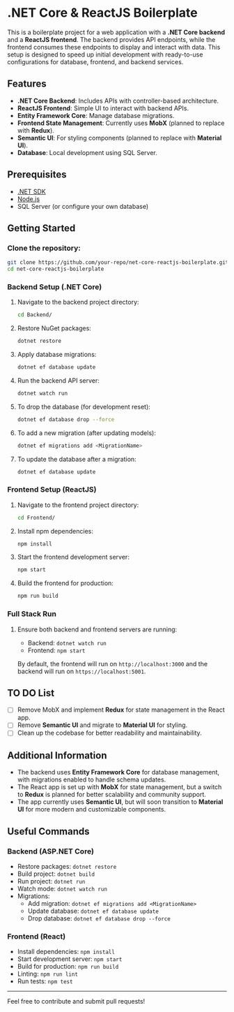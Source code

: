 
# .NET Core & ReactJS Boilerplate

This is a boilerplate project for a web application with a **.NET Core backend** and a **ReactJS frontend**. The backend provides API endpoints, while the frontend consumes these endpoints to display and interact with data. This setup is designed to speed up initial development with ready-to-use configurations for database, frontend, and backend services.

## Features

-   **.NET Core Backend**: Includes APIs with controller-based architecture.
-   **ReactJS Frontend**: Simple UI to interact with backend APIs.
-   **Entity Framework Core**: Manage database migrations.
-   **Frontend State Management**: Currently uses **MobX** (planned to replace with **Redux**).
-   **Semantic UI**: For styling components (planned to replace with **Material UI**).
-   **Database**: Local development using SQL Server.

## Prerequisites

-   [.NET SDK](https://dotnet.microsoft.com/download)
-   [Node.js](https://nodejs.org/en/download/)
-   SQL Server (or configure your own database)

## Getting Started

### Clone the repository:

```bash
git clone https://github.com/your-repo/net-core-reactjs-boilerplate.git
cd net-core-reactjs-boilerplate
```

### Backend Setup (.NET Core)

1. Navigate to the backend project directory:

    ```bash
    cd Backend/
    ```

2. Restore NuGet packages:

    ```bash
    dotnet restore
    ```

3. Apply database migrations:

    ```bash
    dotnet ef database update
    ```

4. Run the backend API server:

    ```bash
    dotnet watch run
    ```

5. To drop the database (for development reset):

    ```bash
    dotnet ef database drop --force
    ```

6. To add a new migration (after updating models):

    ```bash
    dotnet ef migrations add <MigrationName>
    ```

7. To update the database after a migration:
    ```bash
    dotnet ef database update
    ```

### Frontend Setup (ReactJS)

1. Navigate to the frontend project directory:

    ```bash
    cd Frontend/
    ```

2. Install npm dependencies:

    ```bash
    npm install
    ```

3. Start the frontend development server:

    ```bash
    npm start
    ```

4. Build the frontend for production:
    ```bash
    npm run build
    ```

### Full Stack Run

1. Ensure both backend and frontend servers are running:

    - Backend: `dotnet watch run`
    - Frontend: `npm start`

    By default, the frontend will run on `http://localhost:3000` and the backend will run on `https://localhost:5001`.

## TO DO List

-   [ ] Remove MobX and implement **Redux** for state management in the React app.
-   [ ] Remove **Semantic UI** and migrate to **Material UI** for styling.
-   [ ] Clean up the codebase for better readability and maintainability.

## Additional Information

-   The backend uses **Entity Framework Core** for database management, with migrations enabled to handle schema updates.
-   The React app is set up with **MobX** for state management, but a switch to **Redux** is planned for better scalability and community support.
-   The app currently uses **Semantic UI**, but will soon transition to **Material UI** for more modern and customizable components.

## Useful Commands

### Backend (ASP.NET Core)

-   Restore packages: `dotnet restore`
-   Build project: `dotnet build`
-   Run project: `dotnet run`
-   Watch mode: `dotnet watch run`
-   Migrations:
    -   Add migration: `dotnet ef migrations add <MigrationName>`
    -   Update database: `dotnet ef database update`
    -   Drop database: `dotnet ef database drop --force`

### Frontend (React)

-   Install dependencies: `npm install`
-   Start development server: `npm start`
-   Build for production: `npm run build`
-   Linting: `npm run lint`
-   Run tests: `npm test`

---

Feel free to contribute and submit pull requests!
